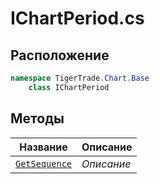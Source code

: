 
# IChartPeriod.cs
## Расположение
```csharp
namespace TigerTrade.Chart.Base  
    class IChartPeriod
```

## Методы
| Название | Описание |
| --- | --- |
| [`GetSequence`](./Методы/GetSequence.md) | *Описание* |
